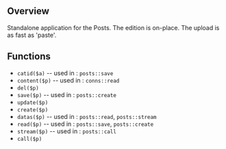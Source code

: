 ## Overview

Standalone application for the Posts.
The edition is on-place.
The upload is as fast as 'paste'.

## Functions

- `catid($a)` -- used in : `posts::save`
- `content($p)` -- used in : `conns::read`
- `del($p)`
- `save($p)` -- used in : `posts::create`
- `update($p)`
- `create($p)`
- `datas($p)` -- used in : `posts::read`, `posts::stream`
- `read($p)` -- used in : `posts::save`, `posts::create`
- `stream($p)` -- used in : `posts::call`
- `call($p)`
